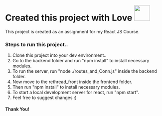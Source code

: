 <h1>Created this project with Love <img width="50px" src="https://cdn.pixabay.com/animation/2022/07/30/10/38/10-38-40-340_512.gif" /></h1> 
<p>This project is created as an assignment for my React JS Course.</p>

<h3>Steps to run this project..</h3>
<ol type="1">
  <li>Clone this project into your dev environment..</li>
  <li>Go to the backend folder and run "npm install" to install necessary modules.</li>
  <li>To run the server, run "node ./routes_and_Conn.js" inside the backend folder.</li>
  <li>Now move to the rethread_front inside the frontend folder.</li>
  <li>Then run "npm install" to install necessary modules.</li>
  <li>To start a local development server for react, run "npm start".</li>
  <li>Feel free to suggest changes :)</li>
</ol>
<h4>Thank You!</h4>
